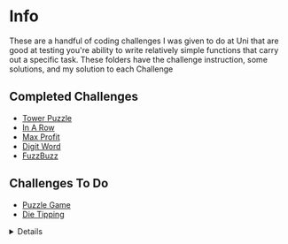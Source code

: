 # Info

These are a handful of coding challenges I was given to do at Uni that are good at testing you're ability to write relatively simple functions that carry out a specific task. These folders have the challenge instruction, some solutions, and my solution to each Challenge

## Completed Challenges

- [Tower Puzzle](https://github.com/calaldees/TeachProgramming/blob/master/teachprogramming/static/projects/mini/tower.md)
- [In A Row](https://github.com/calaldees/TeachProgramming/blob/master/teachprogramming/static/projects/mini/in_a_row.md)
- [Max Profit](https://github.com/calaldees/TeachProgramming/blob/master/teachprogramming/static/projects/mini/max_profit.md)
- [Digit Word](https://github.com/calaldees/TeachProgramming/blob/master/teachprogramming/static/projects/mini/digit_word.md)
- [FuzzBuzz](https://github.com/calaldees/TeachProgramming/blob/master/teachprogramming/static/projects/mini/fizzbuzz.md)

## Challenges To Do

- [Puzzle Game](https://www.olympiad.org.uk/papers/2009/bio/bio09-exam.pdf)
- [Die Tipping](https://www.olympiad.org.uk/papers/2010/bio/bio-10-exam.pdf)

<details>

- [Puzzle Game Solution](https://github.com/calaldees/TeachProgramming/blob/master/teachprogramming/static/projects/bio/Puzzle.java)
- [Die Tipping Solution](https://github.com/calaldees/TeachProgramming/blob/master/teachprogramming/static/projects/bio/DieTipping.java)

</details>